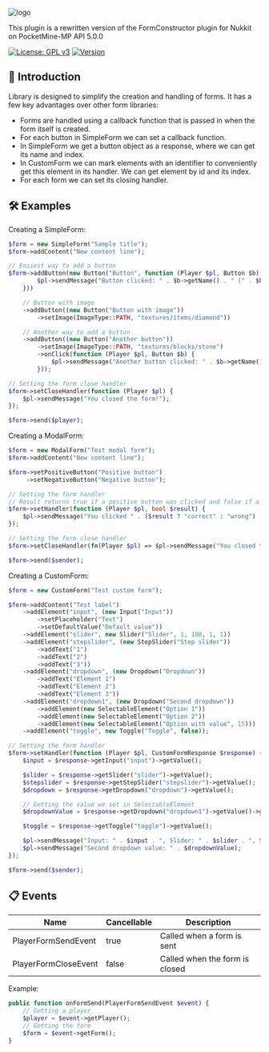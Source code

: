 ![logo](https://github.com/MEFRREEX/FormConstructor-PM/assets/83061703/cdbd20c2-7046-4636-a6c7-6482beb51ecf)

This plugin is a rewritten version of the FormConstructor plugin for Nukkit on PocketMine-MP API 5.0.0

[![License: GPL v3](https://img.shields.io/badge/License-GPLv3-blue.svg)](LICENSE) 
[![Version](https://img.shields.io/badge/Version-2.0.1-brightgreen)](https://github.com/MEFRREEX/FormConstructor-PM/releases/tag/1.0.0)

🤔 Introduction
------------- 

Library is designed to simplify the creation and handling of forms.
It has a few key advantages over other form libraries:

- Forms are handled using a callback function that is passed in when the form itself is created.
- For each button in SimpleForm we can set a callback function.
- In SimpleForm we get a button object as a response, where we can get its name and index.
- In CustomForm we can mark elements with an identifier to conveniently get this element in its handler. We can get element by id and its index.
- For each form we can set its closing handler.

🛠 Examples
-------------

Creating a SimpleForm:

```php
$form = new SimpleForm("Sample title");
$form->addContent("New content line");

// Easiest way to add a button
$form->addButton(new Button("Button", function (Player $pl, Button $b) {
        $pl->sendMessage("Button clicked: " . $b->getName() . " (" . $b->getIndex() . ")");
    }))

    // Button with image
    ->addButton((new Button("Button with image"))
        ->setImage(ImageType::PATH, "textures/items/diamond"))

    // Another way to add a button
    ->addButton((new Button("Another button"))
        ->setImage(ImageType::PATH, "textures/blocks/stone")
        ->onClick(function (Player $pl, Button $b) {
            $pl->sendMessage("Another button clicked: " . $b->getName() . " (" . $b->getIndex() . ")");
        }));

// Setting the form close handler
$form->setCloseHandler(function (Player $pl) {
    $pl->sendMessage("You closed the form!");
});

$form->send($player);
```

Creating a ModalForm:

```php
$form = new ModalForm("Test modal form");
$form->addContent("New content line");

$form->setPositiveButton("Positive button")
     ->setNegativeButton("Negative button");

// Setting the form handler
// Result returns true if a positive button was clicked and false if a negative button was clicked
$form->setHandler(function (Player $pl, bool $result) {
    $pl->sendMessage("You clicked " . ($result ? "correct" : "wrong") . " button!");
});

// Setting the form close handler
$form->setCloseHandler(fn(Player $pl) => $pl->sendMessage("You closed the form!"));

$form->send($sender);
```

Creating a CustomForm:

```php
$form = new CustomForm("Test custom form");

$form->addContent("Test label")
    ->addElement("input", (new Input("Input"))
        ->setPlaceholder("Text")
        ->setDefaultValue("Default value"))
    ->addElement("slider", new Slider("Slider", 1, 100, 1, 1))
    ->addElement("stepslider", (new StepSlider("Step slider"))
        ->addText("1")
        ->addText("2")
        ->addText("3"))
    ->addElement("dropdown", (new Dropdown("Dropdown"))
        ->addText("Element 1")
        ->addText("Element 2")
        ->addText("Element 3"))
    ->addElement("dropdown1", (new Dropdown("Second dropdown"))
        ->addElement(new SelectableElement("Option 1"))
        ->addElement(new SelectableElement("Option 2"))
        ->addElement(new SelectableElement("Option with value", 15)))
    ->addElement("toggle", new Toggle("Toggle", false));

// Setting the form handler
$form->setHandler(function (Player $pl, CustomFormResponse $response) {
    $input = $response->getInput("input")->getValue();

    $slider = $response->getSlider("slider")->getValue();
    $stepslider = $response->getStepSlider("stepslider")->getValue();
    $dropdown = $response->getDropdown("dropdown")->getValue();

    // Getting the value we set in SelectableElement
    $dropdownValue = $response->getDropdown("dropdown1")->getValue()->getValue();

    $toggle = $response->getToggle("toggle")->getValue();

    $pl->sendMessage("Input: " . $input . ", Slider: " . $slider . ", Step Slider: " . $stepslider . ", Dropdown: " . $dropdown . ", Toggle: " . $toggle);
    $pl->sendMessage("Second dropdown value: " . $dropdownValue);
});

$form->send($sender);
```

📋 Events
-------------
| Name                 | Cancellable | Description                      |
|----------------------|-------------|----------------------------------|
| PlayerFormSendEvent  | true        | Called when a form is sent       |
| PlayerFormCloseEvent | false       | Called when the form is closed   |

Example:
```php
public function onFormSend(PlayerFormSendEvent $event) {
    // Getting a player
    $player = $event->getPlayer();
    // Getting the form
    $form = $event->getForm();
}
```
